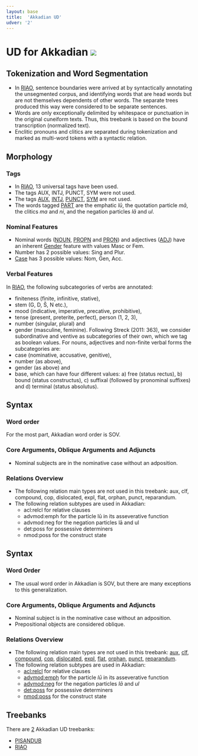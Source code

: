 ```yaml
---
layout: base
title:  'Akkadian UD'
udver: '2'
---
```


# UD for Akkadian <span class="flagspan"><img class="flag" src="../../flags/svg/IQ.svg" /></span>

## Tokenization and Word Segmentation

* In [RIAO](../treebanks/akk_RIAO/index.html), sentence boundaries were arrived at by syntactically annotating the unsegmented corpus, and identifying words that are head words but are not themselves dependents of other words. The separate trees produced this way were considered to be separate sentences.
* Words are only exceptionally delimited by whitespace or punctuation in the original cuneiform texts. Thus, this treebank is based on the bound transcription (normalized text).
* Enclitic pronouns and clitics are separated during tokenization and marked as multi-word tokens with a syntactic relation.

## Morphology

### Tags

* In [RIAO](../treebanks/akk_RIAO/index.html), 13 universal tags have been used. 
* The tags AUX, INTJ, PUNCT, SYM were not used.
* The tags [AUX](...), [INTJ](...), [PUNCT](...), [SYM](...) are not used.
* The words tagged [PART](...) are the emphatic *lū*, the quotation particle *mā*, the clitics *ma* and *ni*, and the negation particles *lā* and *ul*.

### Nominal Features

* Nominal words ([NOUN](...), [PROPN](...) and [PRON](...)) and adjectives ([ADJ](...)) have an inherent [Gender](...) feature with values Masc or Fem.
* Number has 2 possible values: Sing and Plur.
* [Case](...) has 3 possible values: Nom, Gen, Acc.

### Verbal Features

In [RIAO](../treebanks/akk_RIAO/index.html), the following subcategories of verbs are annotated:
* finiteness (finite, infinitive, stative),
* stem (G, D, Š, N etc.),
* mood (indicative, imperative, precative, prohibitive),
* tense (present, preterite, perfect), person (1, 2, 3),
* number (singular, plural) and
* gender (masculine, feminine).
Following Streck (2011: 363), we consider subordinative and ventive as subcategories of their own, which we tag as boolean values. For nouns, adjectives and non-finite verbal forms the subcategories are:
* case (nominative, accusative, genitive),
* number (as above),
* gender (as above) and
* base, which can have four different values:
a) free (status rectus),
b) bound (status constructus),
c) suffixal (followed by pronominal suffixes) and
d) terminal (status absolutus). 

## Syntax

### Word order
For the most part, Akkadian word order is SOV.

### Core Arguments, Oblique Arguments and Adjuncts
* Nominal subjects are in the nominative case without an adposition.

### Relations Overview

* The following relation main types are not used in this treebank: aux, clf, compound, cop, dislocated, expl, flat, orphan, punct, reparandum.
* The following relation subtypes are used in Akkadian:
  * acl:relcl for relative clauses
  * advmod:emph for the particle lū in its asseverative function
  * advmod:neg for the negation particles lā and ul
  * det:poss for possessive determiners
  * nmod:poss for the construct state

## Syntax

### Word Order
* The usual word order in Akkadian is SOV, but there are many exceptions to this generalization.

### Core Arguments, Oblique Arguments and Adjuncts
* Nominal subject is in the nominative case without an adposition.
* Prepositional objects are considered oblique.

### Relations Overview
* The following relation main types are not used in this treebank: [aux](...), [clf](...), [compound](...), [cop](...), [dislocated](...), [expl](...), [flat](...), [orphan](...), [punct](...), [reparandum](...).
* The following relation subtypes are used in Akkadian:
  * [acl:relcl](...) for relative clauses
  * [advmod:emph](...) for the particle *lū* in its asseverative function
  * [advmod:neg](...) for the negation particles *lā* and *ul*
  * [det:poss](...) for possessive determiners
  * [nmod:poss](...) for the construct state

## Treebanks

There are [2](../treebanks/akk-comparison.html) Akkadian UD treebanks:

  * [PISANDUB](../treebanks/akk_PISANDUB/index.html)
  * [RIAO](../treebanks/akk_RIAO/index.html)

